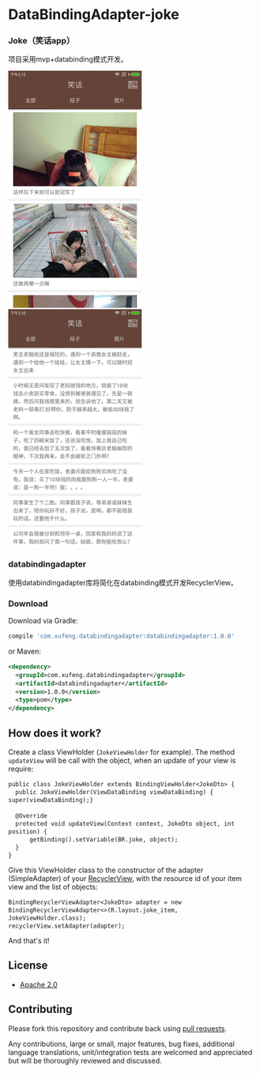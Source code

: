 # DataBindingAdapter-joke
### Joke（笑话app）
项目采用mvp+databinding模式开发。

![alt tag](images/image1.png)       ![alt tag](images/image2.png)

### databindingadapter
使用databindingadapter库将简化在databinding模式开发RecyclerView。

### Download

Download via Gradle:
```gradle
compile 'com.xufeng.databindingadapter:databindingadapter:1.0.0'
```

or Maven:
```xml
<dependency>
  <groupId>com.xufeng.databindingadapter</groupId>
  <artifactId>databindingadapter</artifactId>
  <version>1.0.0</version>
  <type>pom</type>
</dependency>
```

## How does it work?

Create a class ViewHolder (`JokeViewHolder` for example). The method `updateView` will be call with the object, when an update of your view is require:

    public class JokeViewHolder extends BindingViewHolder<JokeDto> {
      public JokeViewHolder(ViewDataBinding viewDataBinding) { super(viewDataBinding);}

      @Override
      protected void updateView(Context context, JokeDto object, int position) {
          getBinding().setVariable(BR.joke, object);
      }
    }

Give this ViewHolder class to the constructor of the adapter (SimpleAdapter) of your [RecyclerView](https://developer.android.com/reference/android/support/v7/widget/RecyclerView.html), with the resource id of your item view and the list of objects:

    BindingRecyclerViewAdapter<JokeDto> adapter = new BindingRecyclerViewAdapter<>(R.layout.joke_item, JokeViewHolder.class);
    recyclerView.setAdapter(adapter);

And that's it!

## License

* [Apache 2.0](http://www.apache.org/licenses/LICENSE-2.0.html)

## Contributing

Please fork this repository and contribute back using
[pull requests](https://github.com/xufengAndroid/XfProject).

Any contributions, large or small, major features, bug fixes, additional
language translations, unit/integration tests are welcomed and appreciated
but will be thoroughly reviewed and discussed.

